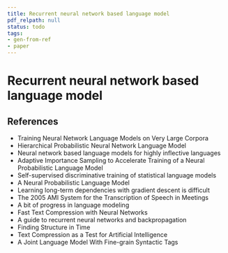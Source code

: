 ```yaml
---
title: Recurrent neural network based language model
pdf_relpath: null
status: todo
tags:
- gen-from-ref
- paper
---
```


# Recurrent neural network based language model

## References

- Training Neural Network Language Models on Very Large Corpora
- Hierarchical Probabilistic Neural Network Language Model
- Neural network based language models for highly inflective languages
- Adaptive Importance Sampling to Accelerate Training of a Neural Probabilistic Language Model
- Self-supervised discriminative training of statistical language models
- A Neural Probabilistic Language Model
- Learning long-term dependencies with gradient descent is difficult
- The 2005 AMI System for the Transcription of Speech in Meetings
- A bit of progress in language modeling
- Fast Text Compression with Neural Networks
- A guide to recurrent neural networks and backpropagation
- Finding Structure in Time
- Text Compression as a Test for Artificial Intelligence
- A Joint Language Model With Fine-grain Syntactic Tags
